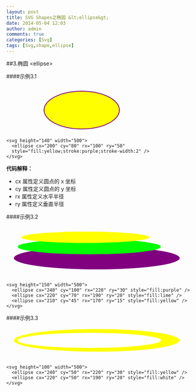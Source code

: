 ```yaml
---
layout: post
title: SVG Shapes之椭圆 &lt;ellipse&gt;
date: 2014-05-04 12:03
author: admin
comments: true
categories: [Svg]
tags: [Svg,shape,ellipse]
---
```



##3.椭圆 &lt;ellipse&gt;

####示例3.1
<svg height="140" width="500">
  <ellipse cx="200" cy="80" rx="100" ry="50"
  style="fill:yellow;stroke:purple;stroke-width:2" />
</svg> 

	<svg height="140" width="500">
	  <ellipse cx="200" cy="80" rx="100" ry="50"
	  style="fill:yellow;stroke:purple;stroke-width:2" />
	</svg>
**代码解释：**

* cx 属性定义圆点的 x 坐标
* cy 属性定义圆点的 y 坐标
* rx 属性定义水平半径
* ry 属性定义垂直半径

####示例3.2
<svg height="150" width="500">
  <ellipse cx="240" cy="100" rx="220" ry="30" style="fill:purple" />
  <ellipse cx="220" cy="70" rx="190" ry="20" style="fill:lime" />
  <ellipse cx="210" cy="45" rx="170" ry="15" style="fill:yellow" />
</svg>

	<svg height="150" width="500">
	  <ellipse cx="240" cy="100" rx="220" ry="30" style="fill:purple" />
	  <ellipse cx="220" cy="70" rx="190" ry="20" style="fill:lime" />
	  <ellipse cx="210" cy="45" rx="170" ry="15" style="fill:yellow" />
	</svg>
####示例3.3
<svg height="100" width="500">
  <ellipse cx="240" cy="50" rx="220" ry="30" style="fill:yellow" />
  <ellipse cx="220" cy="50" rx="190" ry="20" style="fill:white" />
</svg>

	<svg height="100" width="500">
	  <ellipse cx="240" cy="50" rx="220" ry="30" style="fill:yellow" />
	  <ellipse cx="220" cy="50" rx="190" ry="20" style="fill:white" />
	</svg>
